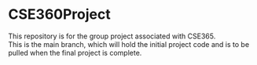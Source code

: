 # CSE360Project
This repository is for the group project associated with CSE365. <br/>
This is the main branch, which will hold the initial project code and is to be pulled when the final project is complete. <br/>
